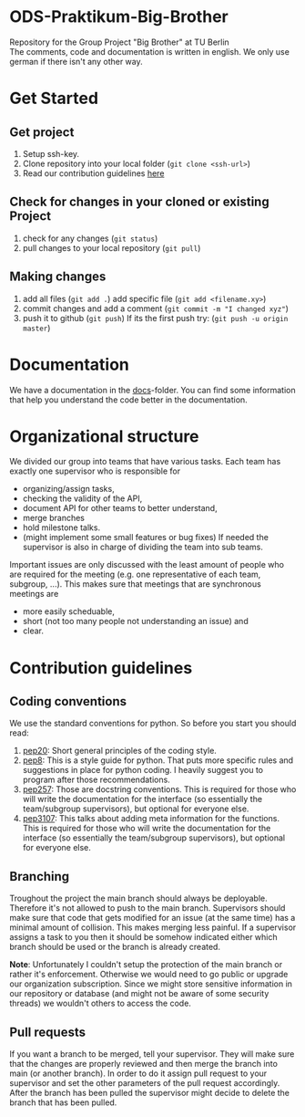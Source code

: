# ODS-Praktikum-Big-Brother
Repository for the Group Project "Big Brother" at TU Berlin  
The comments, code and documentation is written in english. We only use german
if there isn't any other way.

# Get Started
## Get project
1. Setup ssh-key.
2. Clone repository into your local folder (`git clone <ssh-url>`)
3. Read our contribution guidelines [here](#contribution-guidelines)

## Check for changes in your cloned or existing Project 
1. check for any changes (`git status`)
2. pull changes to your local repository (`git pull`)

## Making changes
1. add all files (`git add .`) add specific file (`git add <filename.xy>`)
2. commit changes and add a comment (`git commit -m "I changed xyz"`)
3. push it to github (`git push`) If its the first push try: 
(`git push -u origin master`)

# Documentation
We have a documentation in the [docs](docs/)-folder. You can find some
information that help you understand the code better in the documentation.

# Organizational structure
We divided our group into teams that have various tasks. Each team has exactly
one supervisor who is responsible for 
- organizing/assign tasks,
- checking the validity of the API,
- document API for other teams to better understand,
- merge branches
- hold milestone talks.
- (might implement some small features or bug fixes)
If needed the supervisor is also in charge of dividing the team into sub teams.

Important issues are only discussed with the least amount of people who are 
required for the meeting (e.g. one representative of each team, subgroup, ...). 
This makes sure that meetings that are synchronous meetings are 
- more easily scheduable, 
- short (not too many people not understanding an issue) and 
- clear.

# Contribution guidelines
## Coding conventions
We use the standard conventions for python. So before you start you should
read:
1. [pep20](https://peps.python.org/pep-0020/): Short general principles of
the coding style.
2. [pep8](https://peps.python.org/pep-0008/): This is a style guide for 
python. That puts more specific rules and suggestions in place for python
coding. I heavily suggest you to program after those recommendations.
3. [pep257](https://peps.python.org/pep-0257/): Those are docstring 
conventions. This is required for those who will write the documentation
for the interface (so essentially the team/subgroup supervisors), but 
optional for everyone else.
4. [pep3107](https://peps.python.org/pep-3107/): This talks about adding
meta information for the functions. This is required for those who will write 
the documentation for the interface (so essentially the team/subgroup 
supervisors), but optional for everyone else.

## Branching
Troughout the project the main branch should always be deployable. Therefore
it's not allowed to push to the main branch. Supervisors should make sure 
that code that gets modified for an issue (at the same time) has a minimal 
amount of collision. This makes merging less painful. If a supervisor 
assigns a task to you then it should be somehow indicated either which 
branch should be used or the branch is already created. 

__Note__: Unfortunately I couldn't setup the protection of the main branch 
or rather it's enforcement. Otherwise we would need to go public or upgrade our 
organization subscription. Since we might store sensitive information in our
repository or database (and might not be aware of some security threads) 
we wouldn't others to access the code.

## Pull requests
If you want a branch to be merged, tell your supervisor. They will make 
sure that the changes are properly reviewed and then merge the branch 
into main (or another branch). In order to do it assign pull request to
your supervisor and set the other parameters of the pull request accordingly.
After the branch has been pulled the supervisor might decide to delete the
branch that has been pulled.
